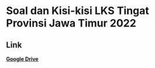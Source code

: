 # Soal dan Kisi-kisi LKS Tingat Provinsi Jawa Timur 2022

## Link
**[Google Drive](https://drive.google.com/drive/folders/1I1ays2_pkzkOzXq-tWJODq-5z9zlmG4q)**